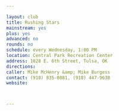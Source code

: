 ```yaml
---

layout: club
title: Rushing Stars
mainstream: yes
plus: yes
advanced: no
rounds: no
schedule: every Wednesday, 1:00 PM
location: Central Park Recreation Center
address: 1028 E. 6th Street, Tulsa, OK
directions: 
caller: Mike McHenry &amp; Mike Burgess
contact: (918) 835-0881, (918) 447-9638
website: 



---
```



